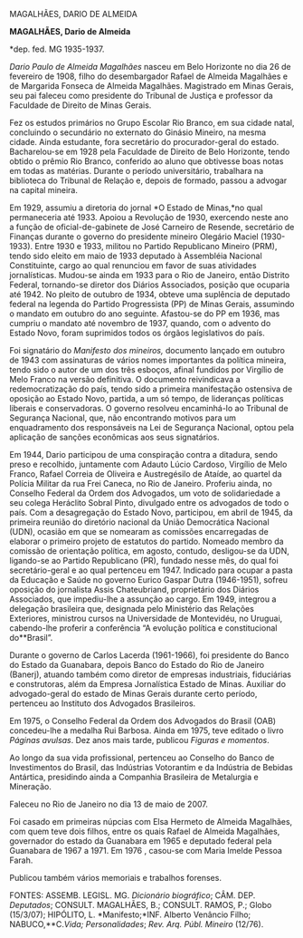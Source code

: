 MAGALHÃES, DARIO DE ALMEIDA

**MAGALHÃES, Dario de Almeida**

\*dep. fed. MG 1935-1937.

*Dario Paulo de Almeida Magalhães* nasceu em Belo Horizonte no dia 26 de
fevereiro de 1908, filho do desembargador Rafael de Almeida Magalhães e
de Margarida Fonseca de Almeida Magalhães. Magistrado em Minas Gerais,
seu pai faleceu como presidente do Tribunal de Justiça e professor da
Faculdade de Direito de Minas Gerais.

Fez os estudos primários no Grupo Escolar Rio Branco, em sua cidade
natal, concluindo o secundário no externato do Ginásio Mineiro, na mesma
cidade. Ainda estudante, fora secretário do procurador-geral do estado.
Bacharelou-se em 1928 pela Faculdade de Direito de Belo Horizonte, tendo
obtido o prêmio Rio Branco, conferido ao aluno que obtivesse boas notas
em todas as matérias. Durante o período universitário, trabalhara na
biblioteca do Tribunal de Relação e, depois de formado, passou a advogar
na capital mineira.

Em 1929, assumiu a diretoria do jornal *O Estado de Minas,*no qual
permaneceria até 1933. Apoiou a Revolução de 1930, exercendo neste ano a
função de oficial-de-gabinete de José Carneiro de Resende, secretário de
Finanças durante o governo do presidente mineiro Olegário Maciel
(1930-1933). Entre 1930 e 1933, militou no Partido Republicano Mineiro
(PRM), tendo sido eleito em maio de 1933 deputado à Assembléia Nacional
Constituinte, cargo ao qual renunciou em favor de suas atividades
jornalísticas. Mudou-se ainda em 1933 para o Rio de Janeiro, então
Distrito Federal, tornando-se diretor dos Diários Associados, posição
que ocuparia até 1942. No pleito de outubro de 1934, obteve uma
suplência de deputado federal na legenda do Partido Progressista (PP) de
Minas Gerais, assumindo o mandato em outubro do ano seguinte. Afastou-se
do PP em 1936, mas cumpriu o mandato até novembro de 1937, quando, com o
advento do Estado Novo, foram suprimidos todos os órgãos legislativos do
país.

Foi signatário do *Manifesto dos mineiros,* documento lançado em outubro
de 1943 com assinaturas de vários nomes importantes da política mineira,
tendo sido o autor de um dos três esboços, afinal fundidos por Virgílio
de Melo Franco na versão definitiva. O documento reivindicava a
redemocratização do país, tendo sido a primeira manifestação ostensiva
de oposição ao Estado Novo, partida, a um só tempo, de lideranças
políticas liberais e conservadoras. O governo resolveu encaminhá-lo ao
Tribunal de Segurança Nacional, que, não encontrando motivos para um
enquadramento dos responsáveis na Lei de Segurança Nacional, optou pela
aplicação de sanções econômicas aos seus signatários.

Em 1944, Dario participou de uma conspiração contra a ditadura, sendo
preso e recolhido, juntamente com Adauto Lúcio Cardoso, Virgílio de Melo
Franco, Rafael Correia de Oliveira e Austregésilo de Ataíde, ao quartel
da Polícia Militar da rua Frei Caneca, no Rio de Janeiro. Proferiu
ainda, no Conselho Federal da Ordem dos Advogados, um voto de
solidariedade a seu colega Heráclito Sobral Pinto, divulgado entre os
advogados de todo o país. Com a desagregação do Estado Novo, participou,
em abril de 1945, da primeira reunião do diretório nacional da União
Democrática Nacional (UDN), ocasião em que se nomearam as comissões
encarregadas de elaborar o primeiro projeto de estatutos do partido.
Nomeado membro da comissão de orientação política, em agosto, contudo,
desligou-se da UDN, ligando-se ao Partido Republicano (PR), fundado
nesse mês, do qual foi secretário-geral e ao qual pertenceu em 1947.
Indicado para ocupar a pasta da Educação e Saúde no governo Eurico
Gaspar Dutra (1946-1951), sofreu oposição do jornalista Assis
Chateubriand, proprietário dos Diários Associados, que impediu-lhe a
assunção ao cargo. Em 1949, integrou a delegação brasileira que,
designada pelo Ministério das Relações Exteriores, ministrou cursos na
Universidade de Montevidéu, no Uruguai, cabendo-lhe proferir a
conferência “A evolução política e constitucional do**Brasil”.

Durante o governo de Carlos Lacerda (1961-1966), foi presidente do Banco
do Estado da Guanabara, depois Banco do Estado do Rio de Janeiro
(Banerj), atuando também como diretor de empresas industriais,
fiduciárias e construtoras, além da Empresa Jornalística Estado de
Minas. Auxiliar do advogado-geral do estado de Minas Gerais durante
certo período, pertenceu ao Instituto dos Advogados Brasileiros.

Em 1975, o Conselho Federal da Ordem dos Advogados do Brasil (OAB)
concedeu-lhe a medalha Rui Barbosa. Ainda em 1975, teve editado o livro
*Páginas avulsas*. Dez anos mais tarde, publicou *Figuras e momentos*.

Ao longo da sua vida profissional, pertenceu ao Conselho do Banco de
Investimentos do Brasil, das Indústrias Votorantim e da Indústria de
Bebidas Antártica, presidindo ainda a Companhia Brasileira de Metalurgia
e Mineração.

Faleceu no Rio de Janeiro no dia 13 de maio de 2007.

Foi casado em primeiras núpcias com Elsa Hermeto de Almeida Magalhães,
com quem teve dois filhos, entre os quais Rafael de Almeida Magalhães,
governador do estado da Guanabara em 1965 e deputado federal pela
Guanabara de 1967 a 1971. Em 1976 , casou-se com Maria Imelde Pessoa
Farah.

Publicou também vários memoriais e trabalhos forenses.

FONTES: ASSEMB. LEGISL. MG. *Dicionário biográfico*; CÂM. DEP.
*Deputados*; CONSULT. MAGALHÃES, B.; CONSULT. RAMOS, P.; Globo
(15/3/07); HIPÓLITO, L. *Manifesto;*INF. Alberto Venâncio Filho;
NABUCO,**C.*Vida; Personalidades*; *Rev. Arq. Públ. Mineiro* (12/76).

 
